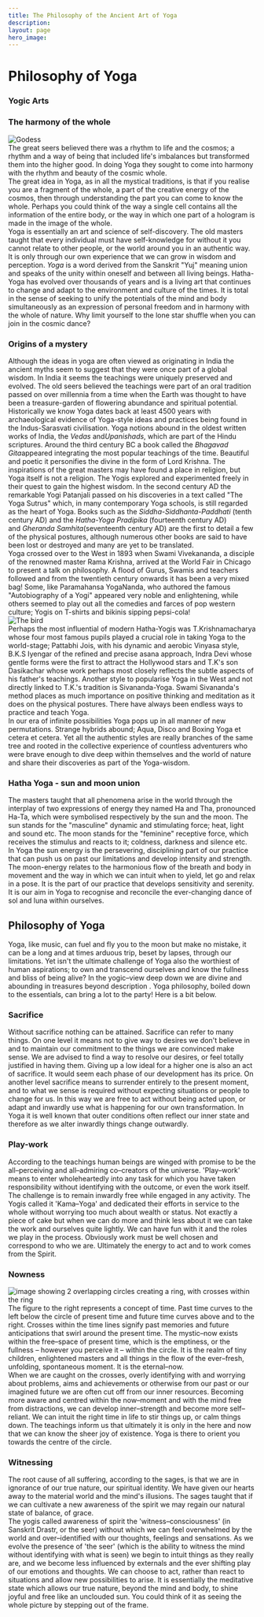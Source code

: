 ```yaml
---
title: The Philosophy of the Ancient Art of Yoga
description:
layout: page
hero_image:
---
```


<div class="post hentry">

<h1 class="post-title entry-title">
Philosophy of Yoga
</h1>

<h3>
Yogic Arts</h3>
<h3>
The harmony of the whole</h3>
<img alt="Godess" border="0" class="photo-right" src="//lh3.googleusercontent.com/-dax_HIqCYEA/U3kN5CGmvEI/AAAAAAAAAKE/psY1x6UL0Pw/s235/collage.jpg"><br>
The great seers believed there was a rhythm to life and the cosmos; a rhythm and a way of being that included life's imbalances but transformed them into the higher good. In doing Yoga they sought to come into harmony with the rhythm and beauty of the cosmic whole.<br>
The great idea in Yoga, as in all the mystical traditions, is that if you realise you are a fragment of the whole, a part of the creative energy of the cosmos, then through understanding the part you can come to know the whole. Perhaps you could think of the way a single cell contains all the information of the entire body, or the way in which one part of a hologram is made in the image of the whole.<br>
Yoga is essentially an art and science of self-discovery. The old masters taught that every individual must have self-knowledge for without it you cannot relate to other people, or the world around you in an authentic way. It is only through our own experience that we can grow in wisdom and perception.&nbsp;<em style="margin: 0px; padding: 0px;">Yoga</em>&nbsp;is a word derived from the Sanskrit "Yuj" meaning union and speaks of the unity within oneself and between all living beings. Hatha-Yoga has evolved over thousands of years and is a living art that continues to change and adapt to the environment and culture of the times. It is total in the sense of seeking to unify the potentials of the mind and body simultaneously as an expression of personal freedom and in harmony with the whole of nature. Why limit yourself to the lone star shuffle when you can join in the cosmic dance?<br>
<h3>
Origins of a mystery</h3>
Although the ideas in yoga are often viewed as originating in India the ancient myths seem to suggest that they were once part of a global wisdom. In India it seems the teachings were uniquely preserved and evolved. The old seers believed the teachings were part of an oral tradition passed on over millennia from a time when the Earth was thought to have been a treasure-garden of flowering abundance and spiritual potential.<br>
Historically we know Yoga dates back at least 4500 years with archaeological evidence of Yoga-style ideas and practices being found in the Indus-Sarasvati civilisation. Yoga notions abound in the oldest written works of India, the&nbsp;<em style="margin: 0px; padding: 0px;">Vedas</em>&nbsp;and<em style="margin: 0px; padding: 0px;">Upanishads</em>, which are part of the Hindu scriptures. Around the third century BC a book called the&nbsp;<em style="margin: 0px; padding: 0px;">Bhagavad Gita</em>appeared integrating the most popular teachings of the time. Beautiful and poetic it personifies the divine in the form of Lord Krishna. The inspirations of the great masters may have found a place in religion, but Yoga itself is not a religion. The Yogis explored and experimented freely in their quest to gain the highest wisdom. In the second century AD the remarkable Yogi Patanjali passed on his discoveries in a text called "The Yoga Sutrus" which, in many contemporary Yoga schools, is still regarded as the heart of Yoga. Books such as the&nbsp;<em>Siddha-Siddhanta-Paddhati</em>&nbsp;(tenth century AD) and the&nbsp;<em>Hatha-Yoga Pradipika</em>&nbsp;(fourteenth century AD) and&nbsp;<em style="margin: 0px; padding: 0px;">Gheranda Samhita</em>(seventeenth century AD) are the first to detail a few of the physical postures, although numerous other books are said to have been lost or destroyed and many are yet to be translated.<br>
Yoga crossed over to the West in 1893 when Swami Vivekananda, a disciple of the renowned master Rama Krishna, arrived at the World Fair in Chicago to present a talk on philosophy. A flood of Gurus, Swamis and teachers followed and from the twentieth century onwards it has been a very mixed bag! Some, like Paramahansa YogaNanda, who authored the famous "Autobiography of a Yogi" appeared very noble and enlightening, while others seemed to play out all the comedies and farces of pop western culture; Yogis on T-shirts and bikinis sipping pepsi-cola!<br>
<img alt="The bird" class="photo-right" src="//lh3.googleusercontent.com/-LcK-7N2RTTo/U2va9H_Rx_I/AAAAAAAAAGM/pNSkhVxJjX4/s264/bird.jpg"><br>
Perhaps the most influential of modern Hatha-Yogis was T.Krishnamacharya whose four most famous pupils played a crucial role in taking Yoga to the world-stage; Pattabhi Jois, with his dynamic and aerobic Vinyasa style, B.K.S Iyengar of the refined and precise asana approach, Indra Devi whose gentle forms were the first to attract the Hollywood stars and T.K's son Dasikachar whose work perhaps most closely reflects the subtle aspects of his father's teachings. Another style to popularise Yoga in the West and not directly linked to T.K.'s tradition is Sivananda-Yoga. Swami Sivananda's method places as much importance on positive thinking and meditation as it does on the physical postures. There have always been endless ways to practice and teach Yoga.<br>
In our era of infinite possibilities Yoga pops up in all manner of new permutations. Strange hybrids abound; Aqua, Disco and Boxing Yoga et cetera et cetera. Yet all the authentic styles are really branches of the same tree and rooted in the collective experience of countless adventurers who were brave enough to dive deep within themselves and the world of nature and share their discoveries as part of the Yoga-wisdom.<br>
<h3>
Hatha Yoga - sun and moon union</h3>
The masters taught that all phenomena arise in the world through the interplay of two expressions of energy they named Ha and Tha, pronounced Ha-Ta, which were symbolised respectively by the sun and the moon. The sun stands for the "masculine" dynamic and stimulating force; heat, light and sound etc. The moon stands for the "feminine" receptive force, which receives the stimulus and reacts to it; coldness, darkness and silence etc.<br>
In Yoga the sun energy is the persevering, disciplining part of our practice that can push us on past our limitations and develop intensity and strength. The moon-energy relates to the harmonious flow of the breath and body in movement and the way in which we can intuit when to yield, let go and relax in a pose. It is the part of our practice that develops sensitivity and serenity. It is our aim in Yoga to recognise and reconcile the ever-changing dance of sol and luna within ourselves.<br>
<h2>
Philosophy of Yoga</h2>
Yoga, like music, can fuel and fly you to the moon but make no mistake, it can be a long and at times arduous trip, beset by lapses, through our limitations. Yet isn't the ultimate challenge of Yoga also the worthiest of human aspirations; to own and transcend ourselves and know the fullness and bliss of being alive? In the yogic–view deep down we are divine and abounding in treasures beyond description . Yoga philosophy, boiled down to the essentials, can bring a lot to the party! Here is a bit below.<br>
<h3>
Sacrifice</h3>
Without sacrifice nothing can be attained. Sacrifice can refer to many things. On one level it means not to give way to desires we don't believe in and to maintain our commitment to the things we are convinced make sense. We are advised to find a way to resolve our desires, or feel totally justified in having them. Giving up a low ideal for a higher one is also an act of sacrifice. It would seem each phase of our development has its price. On another level sacrifice means to surrender entirely to the present moment, and to what we sense is required without expecting situations or people to change for us. In this way we are free to act without being acted upon, or adapt and inwardly use what is happening for our own transformation. In Yoga it is well known that outer conditions often reflect our inner state and therefore as we alter inwardly things change outwardly.<br>
<h3>
Play-work</h3>
According to the teachings human beings are winged with promise to be the all–perceiving and all–admiring co–creators of the universe. 'Play–work' means to enter wholeheartedly into any task for which you have taken responsibility without identifying with the outcome, or even the work itself. The challenge is to remain inwardly free while engaged in any activity. The Yogis called it 'Kama–Yoga' and dedicated their efforts in service to the whole without worrying too much about wealth or status. Not exactly a piece of cake but when we can do more and think less about it we can take the work and ourselves quite lightly. We can have fun with it and the roles we play in the process. Obviously work must be well chosen and correspond to who we are. Ultimately the energy to act and to work comes from the Spirit.<br>
<h3>
Nowness</h3>
<img alt="image showing 2 overlapping circles creating a ring, with crosses within the ring" class="photo-right" src="//lh3.googleusercontent.com/-HqkWXEmR1CU/U2va9IueizI/AAAAAAAAAGQ/fj90xWlSm9U/s230/circle.gif"><br>
The figure to the right represents a concept of time. Past time curves to the left below the circle of present time and future time curves above and to the right. Crosses within the time lines signify past memories and future anticipations that swirl around the present time. The mystic–now exists within the free–space of present time, which is the emptiness, or the fullness – however you perceive it – within the circle. It is the realm of tiny children, enlightened masters and all things in the flow of the ever–fresh, unfolding, spontaneous moment. It is the eternal–now.<br>
When we are caught on the crosses, overly identifying with and worrying about problems, aims and achievements or otherwise from our past or our imagined future we are often cut off from our inner resources. Becoming more aware and centred within the now–moment and with the mind free from distractions, we can develop inner–strength and become more self–reliant. We can intuit the right time in life to stir things up, or calm things down. The teachings inform us that ultimately it is only in the here and now that we can know the sheer joy of existence. Yoga is there to orient you towards the centre of the circle.<br>
<h3>
Witnessing</h3>
The root cause of all suffering, according to the sages, is that we are in ignorance of our true nature, our spiritual identity. We have given our hearts away to the material world and the mind's illusions. The sages taught that if we can cultivate a new awareness of the spirit we may regain our natural state of balance, of grace.<br>
The yogis called awareness of spirit the 'witness–consciousness' (in Sanskrit Drastr, or the seer) without which we can feel overwhelmed by the world and over–identified with our thoughts, feelings and sensations. As we evolve the presence of 'the seer' (which is the ability to witness the mind without identifying with what is seen) we begin to intuit things as they really are, and we become less influenced by externals and the ever shifting play of our emotions and thoughts. We can choose to act, rather than react to situations and allow new possibilities to arise. It is essentially the meditative state which allows our true nature, beyond the mind and body, to shine joyful and free like an unclouded sun. You could think of it as seeing the whole picture by stepping out of the frame.

</div>